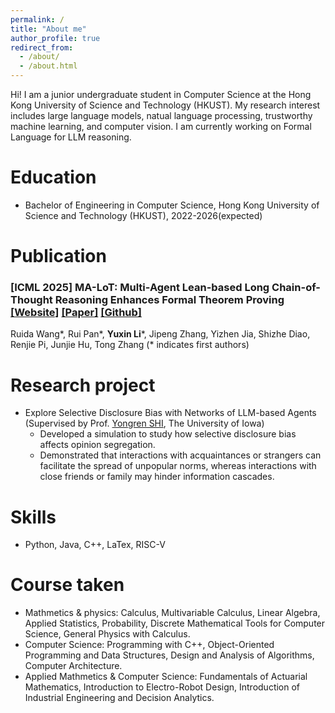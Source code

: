 ```yaml
---
permalink: /
title: "About me"
author_profile: true
redirect_from: 
  - /about/
  - /about.html
---
```


Hi! I am a junior undergraduate student in Computer Science at the Hong Kong University of Science and Technology (HKUST). My research interest includes large language models, natual language processing, trustworthy machine learning, and computer vision. I am currently working on Formal Language for LLM reasoning.  

Education
======
* Bachelor of Engineering in Computer Science, Hong Kong University of Science and Technology (HKUST),  2022-2026(expected)
  
Publication
======
### \[ICML 2025\] MA-LoT: Multi-Agent Lean-based Long Chain-of-Thought Reasoning Enhances Formal Theorem Proving [\[Website\]](https://ma-lot.github.io/) [\[Paper\]](https://arxiv.org/abs/2407.03203/ ) [\[Github\]](https://github.com/RickySkywalker/TheoremLlama)  
  Ruida Wang\*, Rui Pan\*, **Yuxin Li**\*, Jipeng Zhang, Yizhen Jia, Shizhe Diao, Renjie Pi, Junjie Hu, Tong Zhang (\* indicates first authors)

Research project
======
* Explore Selective Disclosure Bias with Networks of LLM-based Agents
  (Supervised by Prof. [Yongren SHI](https://sociology.uiowa.edu/people/yongren-shi), The University of Iowa)
  * Developed a simulation to study how selective disclosure bias affects opinion segregation.
  * Demonstrated that interactions with acquaintances or strangers can facilitate the spread of unpopular norms, whereas interactions with close 
friends or family may hinder information cascades.

Skills
======
* Python, Java, C++, LaTex, RISC-V

Course taken
======
* Mathmetics & physics: Calculus, Multivariable Calculus, Linear Algebra, Applied Statistics, Probability, Discrete Mathematical Tools for Computer Science, General Physics with Calculus.
* Computer Science: Programming with C++, Object-Oriented Programming and Data Structures, Design and Analysis of Algorithms, Computer Architecture.
* Applied Mathmetics & Computer Science: Fundamentals of Actuarial Mathematics, Introduction to Electro-Robot Design, Introduction of Industrial Engineering and Decision Analytics.
